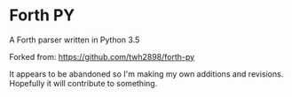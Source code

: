 # Forth PY

A Forth parser written in Python 3.5

Forked from: https://github.com/twh2898/forth-py

It appears to be abandoned so I'm making my own additions and revisions. Hopefully it will contribute to something.
